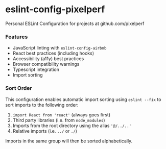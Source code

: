 # eslint-config-pixelperf

Personal ESLint Configuration for projects at github.com/pixelperf

### Features

* JavaScript linting with `eslint-config-airbnb`
* React best practices (including hooks)
* Accessibility (a11y) best practices
* Browser compatibility warnings
* Typescript integration
* Import sorting

### Sort Order

This configuration enables automatic import sorting using `eslint --fix` to sort imports to the following order:

1. `import React from 'react'` (always goes first)
2. Third party libraries (i.e. from `node_modules`)
3. Imports from the root directory using the alias `'@/../..'`
4. Relative imports (i.e. `../` or `./`)

Imports in the same group will then be sorted alphabetically.
